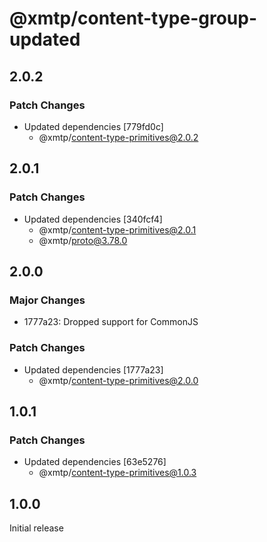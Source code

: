 # @xmtp/content-type-group-updated

## 2.0.2

### Patch Changes

- Updated dependencies [779fd0c]
  - @xmtp/content-type-primitives@2.0.2

## 2.0.1

### Patch Changes

- Updated dependencies [340fcf4]
  - @xmtp/content-type-primitives@2.0.1
  - @xmtp/proto@3.78.0

## 2.0.0

### Major Changes

- 1777a23: Dropped support for CommonJS

### Patch Changes

- Updated dependencies [1777a23]
  - @xmtp/content-type-primitives@2.0.0

## 1.0.1

### Patch Changes

- Updated dependencies [63e5276]
  - @xmtp/content-type-primitives@1.0.3

## 1.0.0

Initial release
